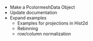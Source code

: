 - Make a PcolormeshData Object
- Update documentation
- Expand examples
    - Examples for projections in Hist2d
    - Rebinning
    - row/column normalization